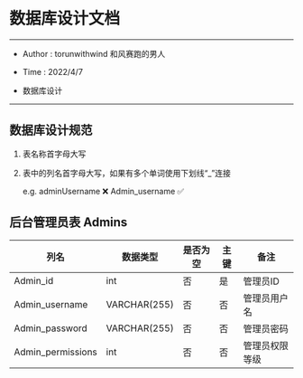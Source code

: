# 数据库设计文档

------

- Author : torunwithwind 和风赛跑的男人

- Time : 2022/4/7
- 数据库设计

------

## 数据库设计规范

1. 表名称首字母大写

2. 表中的列名首字母大写，如果有多个单词使用下划线“_”连接

   e.g.    adminUsername ❌   Admin_username  ✅



## 后台管理员表 Admins

| 列名              | 数据类型     | 是否为空 | 主键 | 备注           |
| ----------------- | ------------ | -------- | ---- | -------------- |
| Admin_id          | int          | 否       | 是   | 管理员ID       |
| Admin_username    | VARCHAR(255) | 否       | 否   | 管理员用户名   |
| Admin_password    | VARCHAR(255) | 否       | 否   | 管理员密码     |
| Admin_permissions | int          | 否       | 否   | 管理员权限等级 |

